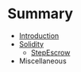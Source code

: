 # Summary

* [Introduction](README.md)
* [Solidity](solidity.md)
  * [StepEscrow](chapter1/stepescrow.md)
* Miscellaneous

